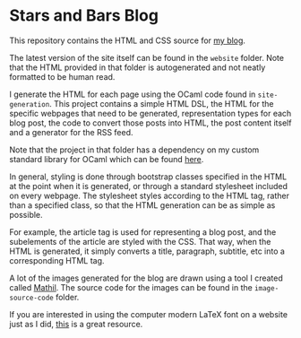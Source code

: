 # Stars and Bars Blog

This repository contains the HTML and CSS source for [my blog](https://stars-and-bars.net).

The latest version of the site itself can be found in the `website` folder. Note that the HTML provided in that folder is autogenerated and not neatly formatted to be human read.

I generate the HTML for each page using the OCaml code found in `site-generation`. This project contains a simple HTML DSL, the HTML for the specific webpages that need to be generated, representation types for each blog post, the code to convert those posts into HTML, the post content itself and a generator for the RSS feed.

Note that the project in that folder has a dependency on my custom standard library for OCaml which can be found [here](https://github.com/aaron-jack-manning/ocaml-standard-library).

In general, styling is done through bootstrap classes specified in the HTML at the point when it is generated, or through a standard stylesheet included on every webpage. The stylesheet styles according to the HTML tag, rather than a specified class, so that the HTML generation can be as simple as possible.

For example, the article tag is used for representing a blog post, and the subelements of the article are styled with the CSS. That way, when the HTML is generated, it simply converts a title, paragraph, subtitle, etc into a corresponding HTML tag.

A lot of the images generated for the blog are drawn using a tool I created called [Mathil](https://github.com/aaron-jack-manning/mathil). The source code for the images can be found in the `image-source-code` folder.

If you are interested in using the computer modern LaTeX font on a website just as I did, [this](https://checkmyworking.com/cm-web-fonts/) is a great resource.